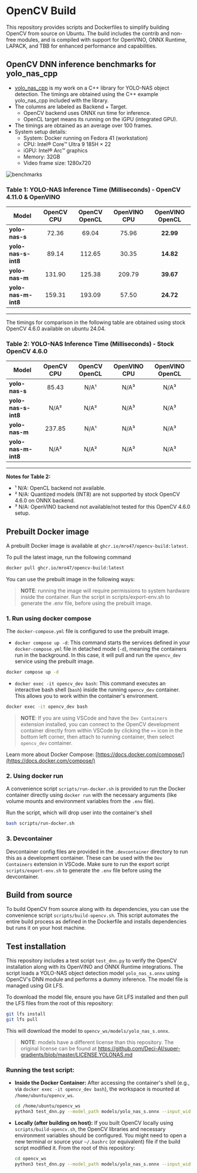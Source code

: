 # OpenCV Build

This repository provides scripts and Dockerfiles to simplify building OpenCV from source on Ubuntu. The build includes the contrib and non-free modules, and is compiled with support for OpenVINO, ONNX Runtime, LAPACK, and TBB for enhanced performance and capabilities.

## OpenCV DNN inference benchmarks for yolo_nas_cpp

- [yolo_nas_cpp](https://github.com/MRo47/yolo_nas_cpp) is my work on a C++ library for YOLO-NAS object detection. 
The timings are obtained using the C++ example yolo_nas_cpp included with the library.
- The columns are labeled as Backend + Target.
    - OpenCV backend uses ONNX run time for inference.
    - OpenCL target means its running on the iGPU (integrated GPU).
- The timings are obtained as an average over 100 frames.
- System setup details:
    - System: Docker running on Fedora 41 (workstation)
    - CPU: Intel® Core™ Ultra 9 185H × 22
    - iGPU: Intel® Arc™ graphics
    - Memory: 32GB
    - Video frame size: 1280x720

![benchmarks](images/benchmarks.png "OpenCV 4.11.0 inference benchmarks on yolo_nas_cpp")

### Table 1: YOLO-NAS Inference Time (Milliseconds) - OpenCV 4.11.0 & OpenVINO


| Model              | OpenCV CPU | OpenCV OpenCL | OpenVINO CPU | OpenVINO OpenCL     |
|--------------------|:----------:|:-------------:|:------------:|:-------------------:|
| **yolo-nas-s**     |   72.36    |     69.04     |    75.96     |      **22.99**      |
| **yolo-nas-s-int8**|   89.14    |    112.65     |    30.35     |      **14.82**      |
| **yolo-nas-m**     |  131.90    |    125.38     |   209.79     |      **39.67**      |
| **yolo-nas-m-int8**|  159.31    |    193.09     |    57.50     |      **24.72**      |

---

The timings for comparison in the following table are obtained using stock OpenCV 4.6.0 available on ubuntu 24.04.

### Table 2: YOLO-NAS Inference Time (Milliseconds) - Stock OpenCV 4.6.0


| Model              | OpenCV CPU | OpenCV OpenCL | OpenVINO CPU | OpenVINO OpenCL |
|--------------------|:----------:|:-------------:|:------------:|:---------------:|
| **yolo-nas-s**     |   85.43    |     N/A¹      |     N/A³     |      N/A³       |
| **yolo-nas-s-int8**|   N/A²     |     N/A²      |     N/A³     |      N/A³       |
| **yolo-nas-m**     |   237.85   |     N/A¹      |     N/A³     |      N/A³       |
| **yolo-nas-m-int8**|   N/A²     |     N/A²      |     N/A³     |      N/A³       |
---

**Notes for Table 2:**
- ¹ N/A: OpenCL backend not available.
- ² N/A: Quantized models (INT8) are not supported by stock OpenCV 4.6.0 on ONNX backend.
- ³ N/A: OpenVINO backend not available/not tested for this OpenCV 4.6.0 setup.

## Prebuilt Docker image

A prebuilt Docker image is available at `ghcr.io/mro47/opencv-build:latest`.

To pull the latest image, run the following command

```bash
docker pull ghcr.io/mro47/opencv-build:latest
```

You can use the prebuilt image in the following ways:

> __NOTE__: running the image will require permissions to system hardware inside the container. Run the script in scripts/export-env.sh to generate the .env file, before using the prebuilt image.

### 1. Run using docker compose

The `docker-compose.yml` file is configured to use the prebuilt image.
*   `docker compose up -d`: This command starts the services defined in your `docker-compose.yml` file in detached mode (`-d`), meaning the containers run in the background. In this case, it will pull and run the `opencv_dev` service using the prebuilt image.

```bash
docker compose up -d
```
*   `docker exec -it opencv_dev bash`: This command executes an interactive bash shell (`bash`) inside the running `opencv_dev` container. This allows you to work within the container's environment.

```bash
docker exec -it opencv_dev bash
```

> __NOTE__: If you are using VSCode and have the `Dev Containers` extension installed, you can connect to the OpenCV development container directly from within VSCode by clicking the `><` icon in the bottom left corner, then attach to running container, then select `opencv_dev` container.

Learn more about Docker Compose: [https://docs.docker.com/compose/](https://docs.docker.com/compose/)

### 2. Using docker run

A convenience script `scripts/run-docker.sh` is provided to run the Docker container directly using `docker run` with the necessary arguments (like volume mounts and environment variables from the `.env` file).

Run the script, which will drop user into the container's shell
```bash
bash scripts/run-docker.sh
```

### 3. Devcontainer

Devcontainer config files are provided in the `.devcontainer` directory to run this as a development container. These can be used with the `Dev Containers` extension in VSCode. Make sure to run the export script `scripts/export-env.sh` to generate the `.env` file before using the devcontainer.

## Build from source

To build OpenCV from source along with its dependencies, you can use the convenience script `scripts/build-opencv.sh`. This script automates the entire build process as defined in the Dockerfile and installs dependencies but runs it on your host machine.

## Test installation

This repository includes a test script `test_dnn.py` to verify the OpenCV installation along with its OpenVINO and ONNX Runtime integrations. The script loads a YOLO-NAS object detection model `yolo_nas_s.onnx` using OpenCV's DNN module and performs a dummy inference. The model file is managed using Git LFS.

To download the model file, ensure you have Git LFS installed and then pull the LFS files from the root of this repository:
```bash
git lfs install
git lfs pull
```
This will download the model to `opencv_ws/models/yolo_nas_s.onnx`.

> __NOTE__: models have a different license than this repository. The original license can be found at https://github.com/Deci-AI/super-gradients/blob/master/LICENSE.YOLONAS.md

### Running the test script:

*   **Inside the Docker Container:**
    After accessing the container's shell (e.g., via `docker exec -it opencv_dev bash`), the workspace is mounted at `/home/ubuntu/opencv_ws`.
    ```bash
    cd /home/ubuntu/opencv_ws
    python3 test_dnn.py --model_path models/yolo_nas_s.onnx --input_width 640 --input_height 640 --input_channels 3
    ```

*   **Locally (after building on host):**
    If you built OpenCV locally using `scripts/build-opencv.sh`, the OpenCV libraries and necessary environment variables should be configured. You might need to open a new terminal or source your `~/.bashrc` (or equivalent) file if the build script modified it.
    From the root of this repository:
    ```bash
    cd opencv_ws
    python3 test_dnn.py --model_path models/yolo_nas_s.onnx --input_width 640 --input_height 640 --input_channels 3
    ```



